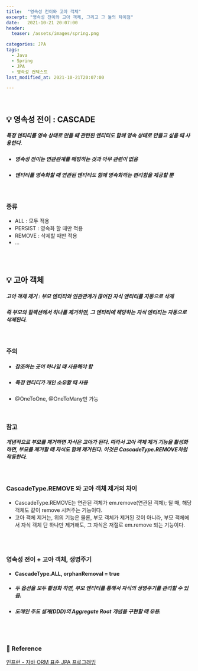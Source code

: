```yaml
---
title:  "영속성 전이와 고아 객체"
excerpt: "영속성 전이와 고아 객체, 그리고 그 둘의 차이점"
date:   2021-10-21 20:07:00
header:
  teaser: /assets/images/spring.png

categories: JPA
tags:
  - Java
  - Spring
  - JPA
  - 영속성 컨텍스트
last_modified_at: 2021-10-21T20:07:00

---
```


<br/>

## 💡 영속성 전이 : CASCADE

##### 특정 엔티티를 영속 상태로 만들 때 관련된 엔티티도 함께 영속 상태로 만들고 싶을 때 사용한다.

- ##### 영속성 전이는 연관관계를 매핑하는 것과 아무 관련이 없음

- ##### 엔티티를 영속화할 때 연관된 엔티티도 함께 영속화하는 편리함을 제공할 뿐

<br/>

### 종류

- ALL : 모두 적용
- PERSIST : 영속화 할 때만 적용
- REMOVE : 삭제할 때만 적용
- ...

<br/>

<br/>

## 💡 고아 객체

##### 고아 객체 제거 : 부모 엔티티와 연관관계가 끊어진 자식 엔티티를 자동으로 삭제

##### 즉 부모의 컬렉션에서 하나를 제거하면, 그 엔티티에 해당하는 자식 엔티티는 자동으로 삭제된다.

<br/>

### 주의 

- ##### 참조하는 곳이 하나일 때 사용해야 함

- ##### 특정 엔티티가 개인 소유할 때 사용

- @OneToOne, @OneToMany만 가능

<br/>

### 참고

##### 개념적으로 부모를 제거하면 자식은 고아가 된다. 따라서 고아 객체 제거 기능을 활성화 하면, 부모를 제거할 때 자식도 함께 제거된다. 이것은 CascadeType.REMOVE처럼 작동한다.

<br/>

### CascadeType.REMOVE 와 고아 객체 제거의 차이

- CascadeType.REMOVE는 연관된 객체가 em.remove(연관된 객체); 될 때, 해당 객체도 같이 remove 시켜주는 기능이다.
- 고아 객체 제거는, 위의 기능은 물론, 부모 객체가 제거된 것이 아니라, 부모 객체에서 자식 객체 단 하나만 제거해도, 그 자식은 저절로 em.remove 되는 기능이다.

<br/>

<br/>

### 영속성 전이  + 고아 객체, 생명주기

- #### CascadeType.ALL, orphanRemoval = true

- ##### 두 옵션을 모두 활성화 하면, 부모 엔티티를 통해서 자식의 생명주기를 관리할 수 있음.

- ##### 도메인 주도 설계(DDD)의 Aggregate Root 개념을 구현할 때 유용.

<br/>

<br/>

### 📔 Reference

[인프런 - 자바 ORM 표준 JPA 프로그래밍](https://www.inflearn.com/course/ORM-JPA-Basic/dashboard)